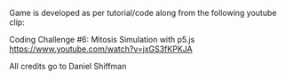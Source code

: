 Game is developed as per tutorial/code along from the following youtube clip:

Coding Challenge #6: Mitosis Simulation with p5.js
https://www.youtube.com/watch?v=jxGS3fKPKJA

All credits go to Daniel Shiffman